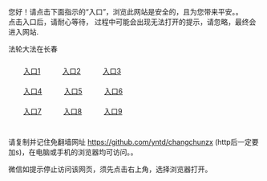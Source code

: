 您好！请点击下面指示的“入口”，浏览此网站是安全的，且为您带来平安。。 <br/>
点击入口后，请耐心等待， 过程中可能会出现无法打开的提示，请忽略，最终会进入网站. </br>

法轮大法在长春<br/>
<div style="padding:10px"><a style="margin:20px" target="_blank" href="https://d2sdoid1bwcz3j.cloudfront.net/2Qpsp?dufgwl" id="ccLink1" rel="nofollow">入口1</a> <a target="_blank" style="margin:20px" href="https://d1801d5j1w0b7z.cloudfront.net/2Qpsp?scaztdgs" id="ccLink2" rel="nofollow">入口2</a> <a style="margin:20px" target="_blank" href="https://d1ljsvo81g2rkg.cloudfront.net/2Qpsp?hyvsxqwq" id="ccLink3" rel="nofollow">入口3</a></div>

<div style="padding:10px" ><a style="margin:20px" target="_blank" href="https://d2sdoid1bwcz3j.cloudfront.net/2Qpsp?dufgwl" id="ccLink4" rel="nofollow">入口4</a> <a style="margin:20px" href="https://d1801d5j1w0b7z.cloudfront.net/2Qpsp?scaztdgs" target="_blank" id="ccLink5" rel="nofollow">入口5</a> <a style="margin:20px" href="https://d1ljsvo81g2rkg.cloudfront.net/2Qpsp?hyvsxqwq" target="_blank" id="ccLink6" rel="nofollow">入口6</a></div>

<div style="padding:10px"><a style="margin:20px" target="_blank" href="https://d2sdoid1bwcz3j.cloudfront.net/2Qpsp?dufgwl" id="ccLink7" rel="nofollow">入口7</a> <a style="margin:20px" href="https://d1801d5j1w0b7z.cloudfront.net/2Qpsp?scaztdgs" target="_blank" id="ccLink8" rel="nofollow">入口8</a> <a style="margin:20px" target="_blank" href="https://d1ljsvo81g2rkg.cloudfront.net/2Qpsp?hyvsxqwq" id="ccLink9" rel="nofollow">入口9</a></div>

<br/>



请复制并记住免翻墙网址 https://github.com/yntd/changchunzx (http后一定要加s)，在电脑或手机的浏览器均可访问。。<br/>

微信如提示停止访问该网页，须先点击右上角，选择浏览器打开。
